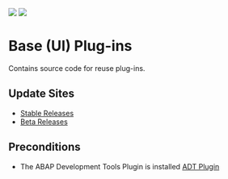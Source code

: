 ![](https://img.shields.io/badge/Java-SE17+-green) ![](https://img.shields.io/badge/eclipse-2021--06+-green)

# Base (UI) Plug-ins

Contains source code for reuse plug-ins.

## Update Sites

- [Stable Releases](https://eclipse.devepos.com/latest)  
- [Beta Releases](https://eclipse.devepos.com/dev)

## Preconditions

- The ABAP Development Tools Plugin is installed [ADT Plugin](https://tools.hana.ondemand.com/)